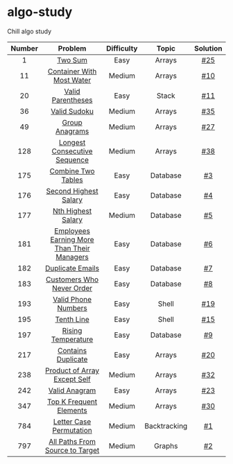 # algo-study
Chill algo study

| Number |                                                         Problem                                                         | Difficulty |    Topic     |        Solution         |
|:------:|:-----------------------------------------------------------------------------------------------------------------------:|:----------:|:------------:|:-----------------------:|
|   1    |                                    [Two Sum](https://leetcode.com/problems/two-sum/)                                    |    Easy    |    Arrays    | [#25](/../../issues/25) |
|   11   |                  [Container With Most Water](https://leetcode.com/problems/container-with-most-water/)                  |   Medium   |    Arrays    | [#10](/../../issues/10) |
|   20   |                          [Valid Parentheses](https://leetcode.com/problems/valid-parentheses/)                          |    Easy    |    Stack     | [#11](/../../issues/14) |
|   36   |                               [Valid Sudoku](https://leetcode.com/problems/valid-sudoku/)                               |   Medium   |    Arrays    | [#35](/../../issues/35) |
|   49   |                             [Group Anagrams](https://leetcode.com/problems/group-anagrams/)                             |   Medium   |    Arrays    | [#27](/../../issues/27) |
|  128   |               [Longest Consecutive Sequence](https://leetcode.com/problems/longest-consecutive-sequence/)               |   Medium   |    Arrays    | [#38](/../../issues/38) |
|  175   |                         [Combine Two Tables](https://leetcode.com/problems/combine-two-tables/)                         |    Easy    |   Database   |  [#3](/../../issues/3)  |
|  176   |                      [Second Highest Salary](https://leetcode.com/problems/second-highest-salary/)                      |    Easy    |   Database   |  [#4](/../../issues/4)  |
|  177   |                         [Nth Highest Salary](https://leetcode.com/problems/nth-highest-salary/)                         |   Medium   |   Database   |  [#5](/../../issues/5)  |
|  181   | [Employees Earning More Than Their Managers](https://leetcode.com/problems/employees-earning-more-than-their-managers/) |    Easy    |   Database   |  [#6](/../../issues/6)  |
|  182   |                           [Duplicate Emails](https://leetcode.com/problems/duplicate-emails/)                           |    Easy    |   Database   |  [#7](/../../issues/7)  |
|  183   |                  [Customers Who Never Order](https://leetcode.com/problems/customers-who-never-order/)                  |    Easy    |   Database   |  [#8](/../../issues/8)  |
|  193   |                        [Valid Phone Numbers](https://leetcode.com/problems/valid-phone-numbers/)                        |    Easy    |    Shell     | [#19](/../../issues/19) |
|  195   |                                 [Tenth Line](https://leetcode.com/problems/tenth-line/)                                 |    Easy    |    Shell     | [#15](/../../issues/15) |
|  197   |                         [Rising Temperature](https://leetcode.com/problems/rising-temperature/)                         |    Easy    |   Database   |  [#9](/../../issues/9)  |
|  217   |                         [Contains Duplicate](https://leetcode.com/problems/contains-duplicate/)                         |    Easy    |    Arrays    | [#20](/../../issues/21) |
|  238   |               [Product of Array Except Self](https://leetcode.com/problems/product-of-array-except-self/)               |   Medium   |    Arrays    | [#32](/../../issues/32) |
|  242   |                              [Valid Anagram](https://leetcode.com/problems/valid-anagram/)                              |    Easy    |    Arrays    | [#23](/../../issues/23) |
|  347   |                    [Top K Frequent Elements](https://leetcode.com/problems/top-k-frequent-elements/)                    |   Medium   |    Arrays    | [#30](/../../issues/30) |
|  784   |                    [Letter Case Permutation](https://leetcode.com/problems/letter-case-permutation/)                    |   Medium   | Backtracking |  [#1](/../../issues/1)  |
|  797   |            [All Paths From Source to Target](https://leetcode.com/problems/all-paths-from-source-to-target/)            |   Medium   |    Graphs    |  [#2](/../../issues/2)  |
